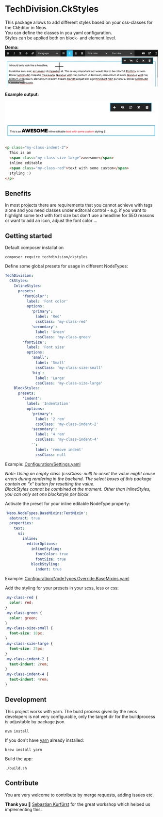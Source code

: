 # TechDivision.CkStyles

This package allows to add different styles based on your css-classes for the CkEditor in Neos.  
You can define the classes in you yaml configuration.  
Styles can be applied both on block- and element level.


**Demo:**
![Applying inline style](Documentation/assets/InlineStyleDemo.gif "Inline style")


**Example output:**

![Example output](Documentation/assets/ExampleOutput.png "Example output")

```html
<p class="my-class-indent-2">
  This is an 
  <span class="my-class-size-large">awesome</span> 
  inline editable 
  <span class="my-class-red">text with some custom</span> 
  styling :)
</p>
```

## Benefits 

In most projects there are requirements that you cannot achieve with tags alone and you need classes under editorial control - 
e.g. if you want to highlight some text with font size but don't use a headline for SEO reasons
or want to add an icon, adjust the font color ... 

## Getting started

Default composer installation

```shell
composer require techdivision/ckstyles
```

Define some global presets for usage in different NodeTypes:

```yaml
TechDivision:
  CkStyles:
    InlineStyles:
      presets:
        'fontColor':
          label: 'Font color'
          options:
            'primary':
              label: 'Red'
              cssClass: 'my-class-red'
            'secondary':
              label: 'Green'
              cssClass: 'my-class-green'
        'fontSize':
          label: 'Font size'
          options:
            'small':
              label: 'Small'
              cssClass: 'my-class-size-small'
            'big':
              label: 'Large'
              cssClass: 'my-class-size-large'
    BlockStyles:
      presets:
        'indent':
          label: 'Indentation'
          options:
            'primary':
              label: '2 rem'
              cssClass: 'my-class-indent-2'
            'secondary':
              label: '4 rem'
              cssClass: 'my-class-indent-4'
            '':
              label: 'remove indent'
              cssClass: null
```

Example: [Configuration/Settings.yaml](Configuration/Settings.yaml)

_Note: Using an empty class (cssClass: null) to unset the value might cause errors during rendering in the backend.
 The select boxes of this package contain an "x" button for resetting the value._  
_BlockStyles cannot be combined at the moment. Other than InlineStyles, you can only set one blockstyle per block._


Activate the preset for your inline editable NodeType property:

```yaml
'Neos.NodeTypes.BaseMixins:TextMixin':
  abstract: true
  properties:
    text:
      ui:
        inline:
          editorOptions:
            inlineStyling:
              fontColor: true
              fontSize: true
            blockStyling:
              indent: true
```

Example: [Configuration/NodeTypes.Override.BaseMixins.yaml](Configuration/NodeTypes.Override.BaseMixins.yaml)

Add the styling for your presets in your scss, less or css:

```css
.my-class-red {
  color: red;
}
.my-class-green {
  color: green;
}
.my-class-size-small {
  font-size: 10px;
}
.my-class-size-large {
  font-size: 25px;
}
.my-class-indent-2 {
  text-indent: 2rem;
}
.my-class-indent-4 {
  text-indent: 4rem;
}

```

## Development 
This project works with yarn. The build process given by the neos developers is not very
configurable, only the target dir for the buildprocess is adjustable by 
package.json.

```shell
nvm install
```

If you don't have [yarn](https://yarnpkg.com/lang/en/docs/install/) already installed: 

```shell
brew install yarn
```

Build the app:

```shell
./build.sh
```

## Contribute

You are very welcome to contribute by merge requests, adding issues etc.

**Thank you** 🤝 [Sebastian Kurfürst](https://twitter.com/skurfuerst) for the great workshop which helped us 
implementing this.
